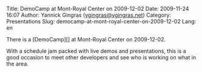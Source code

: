 Title: DemoCamp at Mont-Royal Center on 2009-12-02
Date: 2009-11-24 16:07
Author: Yannick Gingras (ygingras@ygingras.net)
Category: Presentations
Slug: democamp-at-mont-royal-center-on-2009-12-02
Lang: en

<!--:en-->There is a [DemoCamp][] at Mont-Royal Center on 2009-12-02.
With a schedule jam packed with live demos and presentations, this is a
good occasion to meet other developers and see who is working on what in
the area.

  [DemoCamp]: http://careerdemocamp.eventbrite.com/

